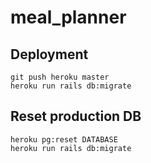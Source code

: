 # meal_planner

## Deployment

```
git push heroku master
heroku run rails db:migrate
```

## Reset production DB

```
heroku pg:reset DATABASE
heroku run rails db:migrate
```
